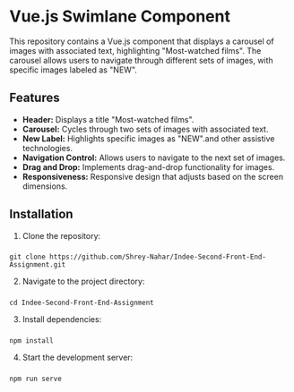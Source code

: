 # Vue.js Swimlane Component
This repository contains a Vue.js component that displays a carousel of images with associated text, highlighting "Most-watched films". The carousel allows users to navigate through different sets of images, with specific images labeled as "NEW".

## Features
- **Header:** Displays a title "Most-watched films".
- **Carousel:** Cycles through two sets of images with associated text.
- **New Label:** Highlights specific images as "NEW".and other assistive technologies.
- **Navigation Control:** Allows users to navigate to the next set of images.
- **Drag and Drop:** Implements drag-and-drop functionality for images.
- **Responsiveness:** Responsive design that adjusts based on the screen dimensions.
  
## Installation
1. Clone the repository:
###
```
git clone https://github.com/Shrey-Nahar/Indee-Second-Front-End-Assignment.git
```
2. Navigate to the project directory:
###
```
cd Indee-Second-Front-End-Assignment
```
3. Install dependencies:
###
```
npm install
```
4. Start the development server:
###
```
npm run serve
```

